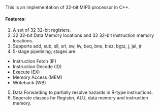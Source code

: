 This is an implementation of 32-bit MIPS processor in C++. 
#### Features:
1. A set of 32 32-bit registers. 
2. 32 32-bit Data Memory locations and 32 32-bit instruction memory locations.
3. Supports add, sub, sll, srl, sw, lw, beq, bne, blez, bgtz, j, jal, jr
4. 5-stage pipelining; stages are:
* Instruction Fetch (IF)
* Instruction Decode (ID)
* Execute (EX)
* Memory Access (MEM)
* Writeback (WB)
5. Data Forwarding to partially resolve hazards in R-type instructions.
6. Seperate classes for Register, ALU, data memory and instruction memory. 


